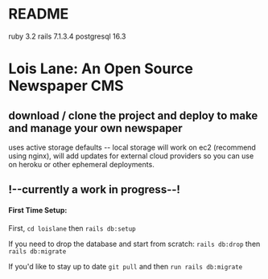 # README

ruby 3.2
rails 7.1.3.4
postgresql 16.3

# Lois Lane: An Open Source Newspaper CMS

## download / clone the project and deploy to make and manage your own newspaper

uses active storage defaults -- local storage will work on ec2 (recommend using nginx), will add updates for external cloud providers so you can use on heroku or other ephemeral deployments.

## !--currently a work in progress--!

#### First Time Setup: 
First, `cd loislane` then `rails db:setup`

If you need to drop the database and start from scratch:
`rails db:drop` then `rails db:migrate`

If you'd like to stay up to date `git pull` and then `run rails db:migrate`

